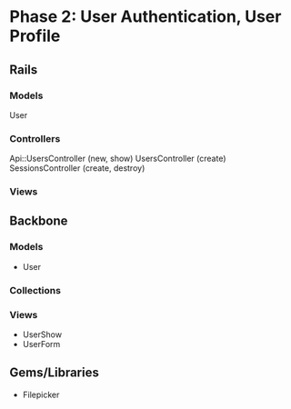 # Phase 2: User Authentication, User Profile

## Rails
### Models
User

### Controllers
Api::UsersController (new, show)
UsersController (create)
SessionsController (create, destroy)

### Views

## Backbone
### Models
* User

### Collections

### Views
* UserShow
* UserForm

## Gems/Libraries
* Filepicker
